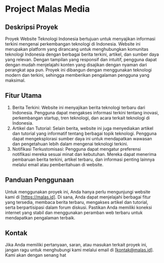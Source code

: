 # Project Malas Media

## Deskripsi Proyek
Proyek Website Teknologi Indonesia bertujuan untuk menyajikan informasi terkini mengenai perkembangan teknologi di Indonesia. Website ini merupakan platform yang dirancang untuk menghubungkan komunitas teknologi Indonesia dengan berbagai berita terkini, artikel, dan sumber daya yang relevan. Dengan tampilan yang responsif dan intuitif, pengguna dapat dengan mudah menjelajahi konten yang disajikan dengan nyaman dari perangkat apa pun. Proyek ini dibangun dengan menggunakan teknologi modern dan terkini, sehingga memberikan pengalaman pengguna yang maksimal.

## Fitur Utama
1. Berita Terkini: Website ini menyajikan berita teknologi terbaru dari Indonesia. Pengguna dapat mengakses informasi terkini tentang inovasi, perkembangan startup, tren teknologi, dan acara terkait teknologi di Indonesia.
2. Artikel dan Tutorial: Selain berita, website ini juga menyediakan artikel dan tutorial yang informatif tentang berbagai topik teknologi. Pengguna dapat mengeksplorasi sumber daya ini untuk mendapatkan wawasan dan pengetahuan lebih dalam mengenai teknologi terkini.
3. Notifikasi Terkustomisasi: Pengguna dapat mengatur preferensi notifikasi mereka sesuai minat dan kebutuhan. Mereka dapat menerima pembaruan berita terkini, artikel terbaru, dan informasi penting lainnya melalui email atau pemberitahuan di website.

## Panduan Penggunaan
Untuk menggunakan proyek ini, Anda hanya perlu mengunjungi website kami di [https://malas.id]. Di sana, Anda dapat menjelajahi berbagai fitur yang tersedia, membaca berita terbaru, mengakses artikel dan tutorial, serta berpartisipasi dalam forum diskusi. Pastikan Anda memiliki koneksi internet yang stabil dan menggunakan peramban web terbaru untuk mendapatkan pengalaman terbaik.

## Kontak
Jika Anda memiliki pertanyaan, saran, atau masukan terkait proyek ini, jangan ragu untuk menghubungi kami melalui email di [kontak@malas.id]. Kami akan dengan senang hat
